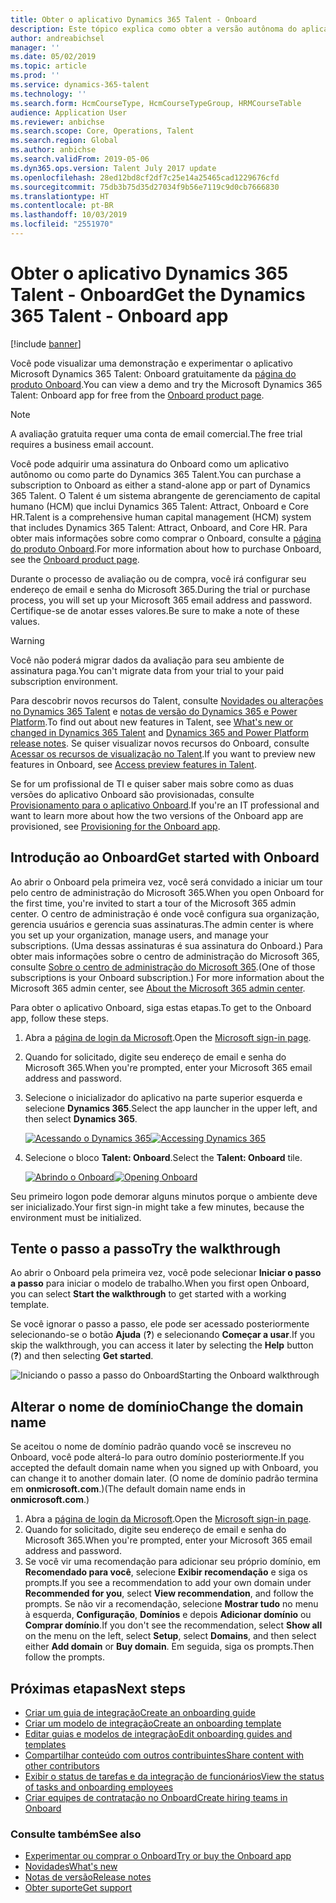 ```yaml
---
title: Obter o aplicativo Dynamics 365 Talent - Onboard
description: Este tópico explica como obter a versão autônoma do aplicativo Microsoft Dynamics 365 Talent - Onboard ou a versão que inclui o Complemento de Contratação Abrangente.
author: andreabichsel
manager: ''
ms.date: 05/02/2019
ms.topic: article
ms.prod: ''
ms.service: dynamics-365-talent
ms.technology: ''
ms.search.form: HcmCourseType, HcmCourseTypeGroup, HRMCourseTable
audience: Application User
ms.reviewer: anbichse
ms.search.scope: Core, Operations, Talent
ms.search.region: Global
ms.author: anbichse
ms.search.validFrom: 2019-05-06
ms.dyn365.ops.version: Talent July 2017 update
ms.openlocfilehash: 28ed12bd8cf2df7c25e14a25465cad1229676cfd
ms.sourcegitcommit: 75db3b75d35d27034f9b56e7119c9d0cb7666830
ms.translationtype: HT
ms.contentlocale: pt-BR
ms.lasthandoff: 10/03/2019
ms.locfileid: "2551970"
---
```

# <a name="get-the-dynamics-365-talent---onboard-app"></a><span data-ttu-id="664b6-103">Obter o aplicativo Dynamics 365 Talent - Onboard</span><span class="sxs-lookup"><span data-stu-id="664b6-103">Get the Dynamics 365 Talent - Onboard app</span></span>

[!include [banner](includes/banner.md)]

<span data-ttu-id="664b6-104">Você pode visualizar uma demonstração e experimentar o aplicativo Microsoft Dynamics 365 Talent: Onboard gratuitamente da [página do produto Onboard](https://dynamics.microsoft.com/talent/onboard/).</span><span class="sxs-lookup"><span data-stu-id="664b6-104">You can view a demo and try the Microsoft Dynamics 365 Talent: Onboard app for free from the [Onboard product page](https://dynamics.microsoft.com/talent/onboard/).</span></span>

> [!NOTE]
> <span data-ttu-id="664b6-105">A avaliação gratuita requer uma conta de email comercial.</span><span class="sxs-lookup"><span data-stu-id="664b6-105">The free trial requires a business email account.</span></span>

<span data-ttu-id="664b6-106">Você pode adquirir uma assinatura do Onboard como um aplicativo autônomo ou como parte do Dynamics 365 Talent.</span><span class="sxs-lookup"><span data-stu-id="664b6-106">You can purchase a subscription to Onboard as either a stand-alone app or part of Dynamics 365 Talent.</span></span> <span data-ttu-id="664b6-107">O Talent é um sistema abrangente de gerenciamento de capital humano (HCM) que inclui Dynamics 365 Talent: Attract, Onboard e Core HR.</span><span class="sxs-lookup"><span data-stu-id="664b6-107">Talent is a comprehensive human capital management (HCM) system that includes Dynamics 365 Talent: Attract, Onboard, and Core HR.</span></span> <span data-ttu-id="664b6-108">Para obter mais informações sobre como comprar o Onboard, consulte a [página do produto Onboard](https://dynamics.microsoft.com/talent/onboard/).</span><span class="sxs-lookup"><span data-stu-id="664b6-108">For more information about how to purchase Onboard, see the [Onboard product page](https://dynamics.microsoft.com/talent/onboard/).</span></span>

<span data-ttu-id="664b6-109">Durante o processo de avaliação ou de compra, você irá configurar seu endereço de email e senha do Microsoft 365.</span><span class="sxs-lookup"><span data-stu-id="664b6-109">During the trial or purchase process, you will set up your Microsoft 365 email address and password.</span></span> <span data-ttu-id="664b6-110">Certifique-se de anotar esses valores.</span><span class="sxs-lookup"><span data-stu-id="664b6-110">Be sure to make a note of these values.</span></span>

> [!WARNING]
> <span data-ttu-id="664b6-111">Você não poderá migrar dados da avaliação para seu ambiente de assinatura paga.</span><span class="sxs-lookup"><span data-stu-id="664b6-111">You can't migrate data from your trial to your paid subscription environment.</span></span> <!--Reviewers: please verify.-->

<span data-ttu-id="664b6-112">Para descobrir novos recursos do Talent, consulte [Novidades ou alterações no Dynamics 365 Talent](./whats-new.md) e [notas de versão do Dynamics 365 e Power Platform](https://docs.microsoft.com/business-applications-release-notes/index).</span><span class="sxs-lookup"><span data-stu-id="664b6-112">To find out about new features in Talent, see [What's new or changed in Dynamics 365 Talent](./whats-new.md) and [Dynamics 365 and Power Platform release notes](https://docs.microsoft.com/business-applications-release-notes/index).</span></span> <span data-ttu-id="664b6-113">Se quiser visualizar novos recursos do Onboard, consulte [Acessar os recursos de visualização no Talent](./access-preview-feature.md).</span><span class="sxs-lookup"><span data-stu-id="664b6-113">If you want to preview new features in Onboard, see [Access preview features in Talent](./access-preview-feature.md).</span></span>

<span data-ttu-id="664b6-114">Se for um profissional de TI e quiser saber mais sobre como as duas versões do aplicativo Onboard são provisionadas, consulte [Provisionamento para o aplicativo Onboard](./modular-app-tech-faq.md).</span><span class="sxs-lookup"><span data-stu-id="664b6-114">If you're an IT professional and want to learn more about how the two versions of the Onboard app are provisioned, see [Provisioning for the Onboard app](./modular-app-tech-faq.md).</span></span>

## <a name="get-started-with-onboard"></a><span data-ttu-id="664b6-115">Introdução ao Onboard</span><span class="sxs-lookup"><span data-stu-id="664b6-115">Get started with Onboard</span></span>

<span data-ttu-id="664b6-116">Ao abrir o Onboard pela primeira vez, você será convidado a iniciar um tour pelo centro de administração do Microsoft 365.</span><span class="sxs-lookup"><span data-stu-id="664b6-116">When you open Onboard for the first time, you're invited to start a tour of the Microsoft 365 admin center.</span></span> <span data-ttu-id="664b6-117">O centro de administração é onde você configura sua organização, gerencia usuários e gerencia suas assinaturas.</span><span class="sxs-lookup"><span data-stu-id="664b6-117">The admin center is where you set up your organization, manage users, and manage your subscriptions.</span></span> <span data-ttu-id="664b6-118">(Uma dessas assinaturas é sua assinatura do Onboard.) Para obter mais informações sobre o centro de administração do Microsoft 365, consulte [Sobre o centro de administração do Microsoft 365](https://docs.microsoft.com/office365/admin/admin-overview/about-the-admin-center?view=o365-worldwide).</span><span class="sxs-lookup"><span data-stu-id="664b6-118">(One of those subscriptions is your Onboard subscription.) For more information about the Microsoft 365 admin center, see [About the Microsoft 365 admin center](https://docs.microsoft.com/office365/admin/admin-overview/about-the-admin-center?view=o365-worldwide).</span></span>

<span data-ttu-id="664b6-119">Para obter o aplicativo Onboard, siga estas etapas.</span><span class="sxs-lookup"><span data-stu-id="664b6-119">To get to the Onboard app, follow these steps.</span></span>

1. <span data-ttu-id="664b6-120">Abra a [página de login da Microsoft](https://portal.office.com/).</span><span class="sxs-lookup"><span data-stu-id="664b6-120">Open the [Microsoft sign-in page](https://portal.office.com/).</span></span>
2. <span data-ttu-id="664b6-121">Quando for solicitado, digite seu endereço de email e senha do Microsoft 365.</span><span class="sxs-lookup"><span data-stu-id="664b6-121">When you're prompted, enter your Microsoft 365 email address and password.</span></span>
3. <span data-ttu-id="664b6-122">Selecione o inicializador do aplicativo na parte superior esquerda e selecione **Dynamics 365**.</span><span class="sxs-lookup"><span data-stu-id="664b6-122">Select the app launcher in the upper left, and then select **Dynamics 365**.</span></span>

    <span data-ttu-id="664b6-123">[![Acessando o Dynamics 365](./media/onboard-start-dynamics365.png)](./media/onboard-start-dynamics365.png)</span><span class="sxs-lookup"><span data-stu-id="664b6-123">[![Accessing Dynamics 365](./media/onboard-start-dynamics365.png)](./media/onboard-start-dynamics365.png)</span></span>

4. <span data-ttu-id="664b6-124">Selecione o bloco **Talent: Onboard**.</span><span class="sxs-lookup"><span data-stu-id="664b6-124">Select the **Talent: Onboard** tile.</span></span>

    <span data-ttu-id="664b6-125">[![Abrindo o Onboard](./media/onboard-start-onboard.png)](./media/onboard-start-onboard.png)</span><span class="sxs-lookup"><span data-stu-id="664b6-125">[![Opening Onboard](./media/onboard-start-onboard.png)](./media/onboard-start-onboard.png)</span></span>

<span data-ttu-id="664b6-126">Seu primeiro logon pode demorar alguns minutos porque o ambiente deve ser inicializado.</span><span class="sxs-lookup"><span data-stu-id="664b6-126">Your first sign-in might take a few minutes, because the environment must be initialized.</span></span>

## <a name="try-the-walkthrough"></a><span data-ttu-id="664b6-127">Tente o passo a passo</span><span class="sxs-lookup"><span data-stu-id="664b6-127">Try the walkthrough</span></span>

<span data-ttu-id="664b6-128">Ao abrir o Onboard pela primeira vez, você pode selecionar **Iniciar o passo a passo** para iniciar o modelo de trabalho.</span><span class="sxs-lookup"><span data-stu-id="664b6-128">When you first open Onboard, you can select **Start the walkthrough** to get started with a working template.</span></span>

<span data-ttu-id="664b6-129">Se você ignorar o passo a passo, ele pode ser acessado posteriormente selecionando-se o botão **Ajuda** (**?**) e selecionando **Começar a usar**.</span><span class="sxs-lookup"><span data-stu-id="664b6-129">If you skip the walkthrough, you can access it later by selecting the **Help** button (**?**) and then selecting **Get started**.</span></span>

![[<span data-ttu-id="664b6-130">Iniciando o passo a passo do Onboard</span><span class="sxs-lookup"><span data-stu-id="664b6-130">Starting the Onboard walkthrough</span></span>](./media/onboard-start-walkthrough.png)](./media/onboard-start-walkthrough.png)

## <a name="change-the-domain-name"></a><span data-ttu-id="664b6-131">Alterar o nome de domínio</span><span class="sxs-lookup"><span data-stu-id="664b6-131">Change the domain name</span></span>

<span data-ttu-id="664b6-132">Se aceitou o nome de domínio padrão quando você se inscreveu no Onboard, você pode alterá-lo para outro domínio posteriormente.</span><span class="sxs-lookup"><span data-stu-id="664b6-132">If you accepted the default domain name when you signed up with Onboard, you can change it to another domain later.</span></span> <span data-ttu-id="664b6-133">(O nome de domínio padrão termina em **onmicrosoft.com**.)</span><span class="sxs-lookup"><span data-stu-id="664b6-133">(The default domain name ends in **onmicrosoft.com**.)</span></span>

1. <span data-ttu-id="664b6-134">Abra a [página de login da Microsoft](https://portal.office.com/).</span><span class="sxs-lookup"><span data-stu-id="664b6-134">Open the [Microsoft sign-in page](https://portal.office.com/).</span></span>
2. <span data-ttu-id="664b6-135">Quando for solicitado, digite seu endereço de email e senha do Microsoft 365.</span><span class="sxs-lookup"><span data-stu-id="664b6-135">When you're prompted, enter your Microsoft 365 email address and password.</span></span>
3. <span data-ttu-id="664b6-136">Se você vir uma recomendação para adicionar seu próprio domínio, em **Recomendado para você**, selecione **Exibir recomendação** e siga os prompts.</span><span class="sxs-lookup"><span data-stu-id="664b6-136">If you see a recommendation to add your own domain under **Recommended for you**, select **View recommendation**, and follow the prompts.</span></span> <span data-ttu-id="664b6-137">Se não vir a recomendação, selecione **Mostrar tudo** no menu à esquerda, **Configuração**, **Domínios** e depois **Adicionar domínio** ou **Comprar domínio**.</span><span class="sxs-lookup"><span data-stu-id="664b6-137">If you don't see the recommendation, select **Show all** on the menu on the left, select **Setup**, select **Domains**, and then select either **Add domain** or **Buy domain**.</span></span> <span data-ttu-id="664b6-138">Em seguida, siga os prompts.</span><span class="sxs-lookup"><span data-stu-id="664b6-138">Then follow the prompts.</span></span>

## <a name="next-steps"></a><span data-ttu-id="664b6-139">Próximas etapas</span><span class="sxs-lookup"><span data-stu-id="664b6-139">Next steps</span></span>

- [<span data-ttu-id="664b6-140">Criar um guia de integração</span><span class="sxs-lookup"><span data-stu-id="664b6-140">Create an onboarding guide</span></span>](./onboard-create-guide.md)
- [<span data-ttu-id="664b6-141">Criar um modelo de integração</span><span class="sxs-lookup"><span data-stu-id="664b6-141">Create an onboarding template</span></span>](./onboard-create-template.md)
- [<span data-ttu-id="664b6-142">Editar guias e modelos de integração</span><span class="sxs-lookup"><span data-stu-id="664b6-142">Edit onboarding guides and templates</span></span>](./onboard-edit-guides-templates.md)
- [<span data-ttu-id="664b6-143">Compartilhar conteúdo com outros contribuintes</span><span class="sxs-lookup"><span data-stu-id="664b6-143">Share content with other contributors</span></span>](./onboard-share-template.md)
- [<span data-ttu-id="664b6-144">Exibir o status de tarefas e da integração de funcionários</span><span class="sxs-lookup"><span data-stu-id="664b6-144">View the status of tasks and onboarding employees</span></span>](./onboard-view-status.md)
- [<span data-ttu-id="664b6-145">Criar equipes de contratação no Onboard</span><span class="sxs-lookup"><span data-stu-id="664b6-145">Create hiring teams in Onboard</span></span>](./onboard-create-team.md)

### <a name="see-also"></a><span data-ttu-id="664b6-146">Consulte também</span><span class="sxs-lookup"><span data-stu-id="664b6-146">See also</span></span>

- [<span data-ttu-id="664b6-147">Experimentar ou comprar o Onboard</span><span class="sxs-lookup"><span data-stu-id="664b6-147">Try or buy the Onboard app</span></span>](https://dynamics.microsoft.com/talent/onboard/)
- [<span data-ttu-id="664b6-148">Novidades</span><span class="sxs-lookup"><span data-stu-id="664b6-148">What's new</span></span>](./whats-new.md)
- [<span data-ttu-id="664b6-149">Notas de versão</span><span class="sxs-lookup"><span data-stu-id="664b6-149">Release notes</span></span>](https://docs.microsoft.com/business-applications-release-notes/index)
- [<span data-ttu-id="664b6-150">Obter suporte</span><span class="sxs-lookup"><span data-stu-id="664b6-150">Get support</span></span>](./talent-support.md)
